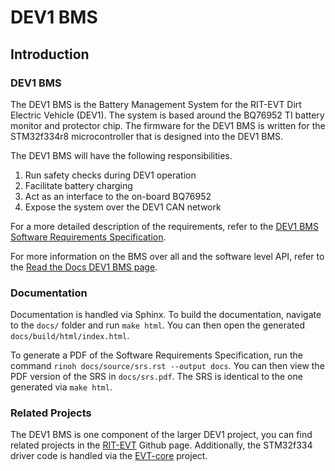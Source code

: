 # DEV1 BMS

## Introduction

### DEV1 BMS

The DEV1 BMS is the Battery Management System for the RIT-EVT Dirt
Electric Vehicle (DEV1). The system is based around the BQ76952 TI battery
monitor and protector chip. The firmware for the DEV1 BMS is written for
the STM32f334r8 microcontroller that is designed into the DEV1 BMS.

The DEV1 BMS will have the following responsibilities.

1. Run safety checks during DEV1 operation
2. Facilitate battery charging
3. Act as an interface to the on-board BQ76952
4. Expose the system over the DEV1 CAN network

For a more detailed description of the requirements, refer to the
[DEV1 BMS Software Requirements Specification](https://dev1-bms.readthedocs.io/en/latest/srs.html).

For more information on the BMS over all and the software level API,
refer to the
[Read the Docs DEV1 BMS page](https://dev1-bms.readthedocs.io/en/latest/index.html).

### Documentation

Documentation is handled via Sphinx. To build the documentation, navigate
to the `docs/` folder and run `make html`. You can then open the generated
`docs/build/html/index.html`.

To generate a PDF of the Software Requirements Specification, run the command
`rinoh docs/source/srs.rst --output docs`. You can then view the PDF version
of the SRS in `docs/srs.pdf`. The SRS is identical to the one generated via
`make html`.

### Related Projects

The DEV1 BMS is one component of the larger DEV1 project, you can find related
projects in the [RIT-EVT](https://github.com/RIT-EVT) Github page.
Additionally, the STM32f334 driver code is handled via the
[EVT-core](https://github.com/RIT-EVT/EVT-core) project.
